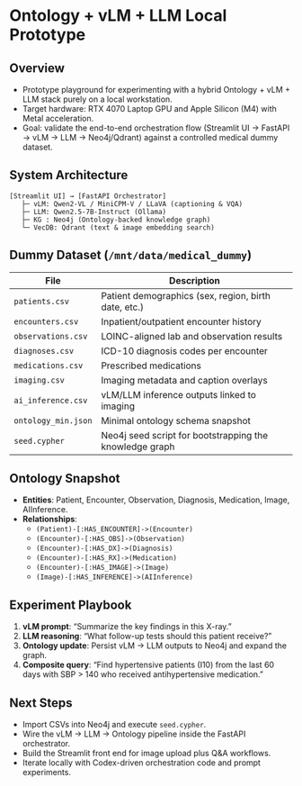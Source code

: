 # Ontology + vLM + LLM Local Prototype

## Overview
- Prototype playground for experimenting with a hybrid Ontology + vLM + LLM stack purely on a local workstation.
- Target hardware: RTX 4070 Laptop GPU and Apple Silicon (M4) with Metal acceleration.
- Goal: validate the end-to-end orchestration flow (Streamlit UI → FastAPI → vLM → LLM → Neo4j/Qdrant) against a controlled medical dummy dataset.

## System Architecture
```
[Streamlit UI] → [FastAPI Orchestrator]
   ├─ vLM: Qwen2-VL / MiniCPM-V / LLaVA (captioning & VQA)
   ├─ LLM: Qwen2.5-7B-Instruct (Ollama)
   ├─ KG : Neo4j (Ontology-backed knowledge graph)
   └─ VecDB: Qdrant (text & image embedding search)
```

## Dummy Dataset (`/mnt/data/medical_dummy`)
| File              | Description                                             |
|-------------------|---------------------------------------------------------|
| `patients.csv`    | Patient demographics (sex, region, birth date, etc.)    |
| `encounters.csv`  | Inpatient/outpatient encounter history                  |
| `observations.csv`| LOINC-aligned lab and observation results               |
| `diagnoses.csv`   | ICD-10 diagnosis codes per encounter                    |
| `medications.csv` | Prescribed medications                                  |
| `imaging.csv`     | Imaging metadata and caption overlays                   |
| `ai_inference.csv`| vLM/LLM inference outputs linked to imaging             |
| `ontology_min.json`| Minimal ontology schema snapshot                       |
| `seed.cypher`     | Neo4j seed script for bootstrapping the knowledge graph |

## Ontology Snapshot
- **Entities**: Patient, Encounter, Observation, Diagnosis, Medication, Image, AIInference.
- **Relationships**:
  - `(Patient)-[:HAS_ENCOUNTER]->(Encounter)`
  - `(Encounter)-[:HAS_OBS]->(Observation)`
  - `(Encounter)-[:HAS_DX]->(Diagnosis)`
  - `(Encounter)-[:HAS_RX]->(Medication)`
  - `(Encounter)-[:HAS_IMAGE]->(Image)`
  - `(Image)-[:HAS_INFERENCE]->(AIInference)`

## Experiment Playbook
1. **vLM prompt**: “Summarize the key findings in this X-ray.”
2. **LLM reasoning**: “What follow-up tests should this patient receive?”
3. **Ontology update**: Persist vLM → LLM outputs to Neo4j and expand the graph.
4. **Composite query**: “Find hypertensive patients (I10) from the last 60 days with SBP > 140 who received antihypertensive medication.”

## Next Steps
- Import CSVs into Neo4j and execute `seed.cypher`.
- Wire the vLM → LLM → Ontology pipeline inside the FastAPI orchestrator.
- Build the Streamlit front end for image upload plus Q&A workflows.
- Iterate locally with Codex-driven orchestration code and prompt experiments.
